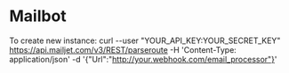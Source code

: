 # Mailbot

To create new instance:
curl --user "YOUR_API_KEY:YOUR_SECRET_KEY" https://api.mailjet.com/v3/REST/parseroute -H 'Content-Type: application/json' -d '{"Url":"http://your.webhook.com/email_processor"}'
